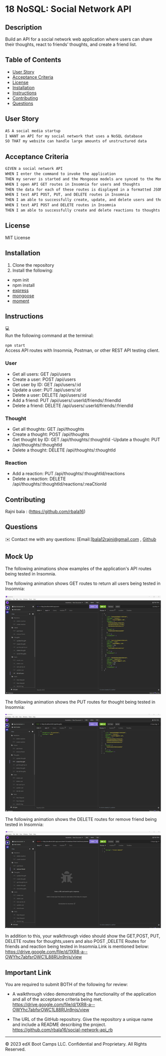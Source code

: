 # 18 NoSQL: Social Network API

## Description

Build an API for a social network web application where users can share their thoughts, react to friends’ thoughts, and create a friend list. 

## Table of Contents

- [User Story](#user-story)
- [Acceptance Criteria](#acceptance-criteria)
- [License](#license)
- [Installation](#installation)
- [Instructions](#instructions)
- [Contributing](#contributing)
- [Questions](#questions)

## User Story

```md
AS A social media startup
I WANT an API for my social network that uses a NoSQL database
SO THAT my website can handle large amounts of unstructured data
```

## Acceptance Criteria

```md
GIVEN a social network API
WHEN I enter the command to invoke the application
THEN my server is started and the Mongoose models are synced to the MongoDB database
WHEN I open API GET routes in Insomnia for users and thoughts
THEN the data for each of these routes is displayed in a formatted JSON
WHEN I test API POST, PUT, and DELETE routes in Insomnia
THEN I am able to successfully create, update, and delete users and thoughts in my database
WHEN I test API POST and DELETE routes in Insomnia
THEN I am able to successfully create and delete reactions to thoughts and add and remove friends to a user’s friend list
```

## License 
MIT License

## Installation
1. Clone the repository
2. Install the following: 
- npm init
- npm install
- [express](https://www.npmjs.com/package/express)
- [mongoose](https://www.npmjs.com/package/mongoose)
- [moment](https://www.npmjs.com/package/moment)

## Instructions
💻   
Run the following command at the terminal:

`npm start` <br>
Access API routes with Insomnia, Postman, or other REST API testing client.<br>

### User

- Get all users: GET /api/users
- Create a user: POST /api/users
- Get user by ID: GET /api/users/:id
- Update a user: PUT /api/users/:id
- Delete a user: DELETE /api/users/:id
- Add a friend: PUT /api/users/:userId/friends/:friendId
- Delete a friend: DELETE /api/users/:userId/friends/:friendId

### Thought

- Get all thoughts: GET /api/thoughts
- Create a thought: POST /api/thoughts
- Get thought by ID: GET /api/thoughts/:thoughtId
-Update a thought: PUT /api/thoughts/:thoughtId
- Delete a thought: DELETE /api/thoughts/:thoughtId

### Reaction

- Add a reaction: PUT /api/thoughts/:thoughtId/reactions
- Delete a reaction: DELETE /api/thoughts/:thoughtId/reactions/:reaCtionId


## Contributing
Rajni bala : (https://github.com/rbala16)

## Questions
✉️ Contact me with any questions: [Email:]bala12rajni@gmail.com , [Github](https://github.com/rbala16)<br />

## Mock Up

The following animations show examples of the application's API routes being tested in Insomnia.

The following animation shows GET routes to return all users  being tested in Insomnia:

![Demo of GET routes to return all users  being tested in Insomnia.](./assets/demo1.jpg)

The following animation shows the  PUT routes for thought being tested in Insomnia:

![Demo that shows the PPUT routes for thought being tested in Insomnia.](./assets/demo2.jpg)

The following animation shows the DELETE routes for remove friend being tested in Insomnia:

![Demo that shows the  DELETE routes for remove friend being tested in Insomnia.](./assets/demo3.jpg)

In addition to this, your walkthrough video should show the GET,POST, PUT, DELETE routes for thoughts,users and also POST ,DELETE Routes for friends and reaction  being tested in Insomnia.Link is mentioned below:<br>
https://drive.google.com/file/d/1XR8-a--OWYhc7abfsrOWC1L88RUn9njs/view




## Important Link

You are required to submit BOTH of the following for review:

* A walkthrough video demonstrating the functionality of the application and all of the acceptance criteria being met.<br>
https://drive.google.com/file/d/1XR8-a--OWYhc7abfsrOWC1L88RUn9njs/view

* The URL of the GitHub repository. Give the repository a unique name and include a README describing the project.<br>
https://github.com/rbala16/social-network-api_rb
---
© 2023 edX Boot Camps LLC. Confidential and Proprietary. All Rights Reserved.
